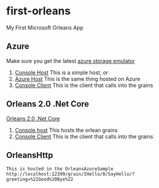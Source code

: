 # first-orleans
My First Microsoft Orleans App

## Azure
Make sure you get the latest [azure storage emulator](https://azure.microsoft.com/en-us/downloads/)

1. [Console Host](src/HelloSiloHost)  This is a simple host, or
2. [Azure Host](src/OrleansAzureSample) This is the same thing hosted on Azure
3. [Console Client](src/ConsoleApp1)  This is the client that calls into the grains

## Orleans 2.0 .Net Core
[Orleans 2.0 .Net Core](https://blogs.msdn.microsoft.com/orleans/2017/03/02/orleans-1-4-and-2-0-tech-preview-2-for-net-core-released/)
1. [Console host](src/SiloHost.Core) This hosts the orlean grains
2. [Console Client](src/OrleansClient.Core)  This is the client that calls into the grains


## OrleansHttp
```
This is hosted in the OrleansAzureSample
http://localhost:12399/grain/IHello/0/SayHello/?greeting=%22Good%20Bye%22
```
